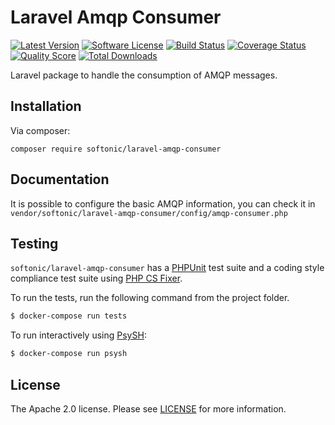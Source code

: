 Laravel Amqp Consumer
====================================

[![Latest Version](https://img.shields.io/github/release/softonic/laravel-amqp-consumer.svg?style=flat-square)](https://github.com/softonic/laravel-amqp-consumer/releases)
[![Software License](https://img.shields.io/badge/license-Apache%202.0-blue.svg?style=flat-square)](LICENSE.md)
[![Build Status](https://img.shields.io/travis/softonic/laravel-amqp-consumer/master.svg?style=flat-square)](https://travis-ci.org/softonic/laravel-amqp-consumer)
[![Coverage Status](https://img.shields.io/scrutinizer/coverage/g/softonic/laravel-amqp-consumer.svg?style=flat-square)](https://scrutinizer-ci.com/g/softonic/laravel-amqp-consumer/code-structure)
[![Quality Score](https://img.shields.io/scrutinizer/g/softonic/laravel-amqp-consumer.svg?style=flat-square)](https://scrutinizer-ci.com/g/softonic/laravel-amqp-consumer)
[![Total Downloads](https://img.shields.io/packagist/dt/softonic/laravel-amqp-consumer.svg?style=flat-square)](https://packagist.org/packages/softonic/laravel-amqp-consumer)

Laravel package to handle the consumption of AMQP messages.

Installation
-------

Via composer:
```
composer require softonic/laravel-amqp-consumer
```

Documentation
-------

It is possible to configure the basic AMQP information, you can check it in `vendor/softonic/laravel-amqp-consumer/config/amqp-consumer.php`

Testing
-------

`softonic/laravel-amqp-consumer` has a [PHPUnit](https://phpunit.de) test suite and a coding style compliance test suite using [PHP CS Fixer](http://cs.sensiolabs.org/).

To run the tests, run the following command from the project folder.

``` bash
$ docker-compose run tests
```

To run interactively using [PsySH](http://psysh.org/):
``` bash
$ docker-compose run psysh
```

License
-------

The Apache 2.0 license. Please see [LICENSE](LICENSE) for more information.

[PSR-2]: http://www.php-fig.org/psr/psr-2/
[PSR-4]: http://www.php-fig.org/psr/psr-4/
